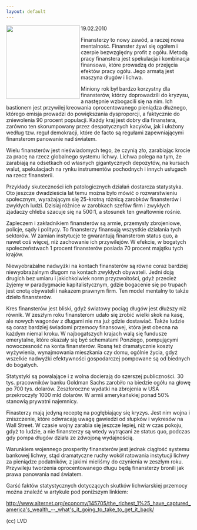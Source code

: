 ```yaml
---
layout: default
---
```

<img src="{{site.baseurl}}\articles\pictures\465.bankrupt.jpg" align="left" HSPACE=”50” VSPACE=”50” width="200"><!--26--><p>
19.02.2010</p><p>Finansterzy to nowy zawód, a raczej nowa mentalność. Finanster żywi się ogółem i czerpie bezwzględny profit z ogółu. Metodą pracy finanstera jest spekulacja i kombinacja finansowa, które prowadzą do przejęcia efektów pracy ogółu. Jego armatą jest maszyna długów i lichwa.</p><p>Miniony rok był bardzo korzystny dla finansterów, którzy doprowadzili do kryzysu, a następnie wzbogacili się na nim. Ich bastionem jest przywilej kreowania oprocentowanego pieniądza dłużnego, którego emisja prowadzi do powiększania dysproporcji, a faktycznie do zniewolenia 90 procent populacji. Każdy kraj jest dobry dla finanstera, zarówno ten skorumpowany przez despotycznych kacyków, jak i ułożony według tzw. reguł demokracji, które de facto są regułami zapewniającymi finansterom panowanie nad światem.</p><p>Wielu finansterów jest nieświadomych tego, że czynią zło, zarabiając krocie za pracę na rzecz globalnego systemu lichwy. Lichwa polega na tym, że zarabiają na odsetkach od własnych gigantycznych depozytów, na kursach walut, spekulacjach na rynku instrumentów pochodnych i innych usługach na rzecz finansterii.</p><p>Przykłady skuteczności ich patologicznych działań dostarcza statystyka. Oto jeszcze dwadzieścia lat temu można było mówić o rozwarstwieniu społecznym, wyrażającym się 25-krotną różnicą zarobków finansterów i zwykłych ludzi. Dzisiaj różnice w zarobkach szefów firm i zwykłych zjadaczy chleba szacuje się na 500:1, a stosunek ten gwałtownie rośnie.</p><p>Zapleczem i zakładnikiem finansterów są armie, przemysły zbrojeniowe, policje, sądy i politycy. To finansterzy finansują wszystkie działania tych sektorów. W zamian instytucje te gwarantują finansterom status quo, a nawet coś więcej, niż zachowanie ich przywilejów. W efekcie, w bogatych społeczeństwach 1 procent finansterów posiada 70 procent majątku tych krajów.</p><p>Niewyobrażalne nadwyżki na kontach finansterów są równe coraz bardziej niewyobrażalnym długom na kontach zwykłych obywateli. Jedni doją drugich bez umiaru i jakichkolwiek norm przyzwoitości, gdyż przecież żyjemy w paradygmacie kapitalistycznym, gdzie bogacenie się po trupach jest cnotą obywateli i nakazem prawnym firm. Ten model mentalny to także dzieło finansterów.</p><p>Kres finansterów jest bliski, gdyż światowy pociąg długów jest dłuższy niż równik. W zeszłym roku finansterom udało się zrobić wielki skok na kasę, ale nowych wagonów z długami nie ma już gdzie dostawiać. Także ludzie są coraz bardziej świadomi przemocy finansowej, która jest obecna na każdym niemal kroku. W najbogatszych krajach walą się fundusze emerytalne, które okazały się być schematami Ponziego, pompującymi nowoczesność na konta finansterów. Rosną też dramatycznie koszty wyżywienia, wynajmowania mieszkania czy domu, ogólnie życia, gdyż wszelkie nadwyżki efektywności gospodarczej pompowane są od biednych do bogatych.</p><p>Statystyki są powalające i z wolna docierają do szerszej publiczności. 30 tys. pracowników banku Goldman Sachs zarobiło na biedzie ogółu na głowę po 700 tys. dolarów. Zeszłoroczne wydatki na zbrojenia w USA przekroczyły 1000 mld dolarów. W armii amerykańskiej ponad 50% stanowią prywatni najemnicy.</p><p>Finasterzy mają jedyną receptę na pogłębiający się kryzys. Jest nim wojna i zniszczenie, które odwracają uwagę gawiedzi od słupków i wykresów na Wall Street. W czasie wojny zarabia się jeszcze lepiej, niż w czas pokoju, gdyż to ludzie, a nie finansterzy są wtedy wytrącani ze status quo, podczas gdy pompa długów działa ze zdwojoną wydajnością.</p><p>Warunkiem wojennego prosperity finansterów jest jednak ciągłość systemu bankowej lichwy, stąd dramatyczne ruchy wokół ratowania instytucji lichwy za pieniądze podatników, z jakimi mieliśmy do czynienia w zeszłym roku. Przywileju tworzenia oprocentowanego długu będą finansterzy bronili jak prawa panowania nad światem.</p><p>Garść faktów statystycznych dotyczących skutków lichwiarskiej przemocy można znaleźć w artykule pod poniższym linkiem:</p><p>http://www.alternet.org/economy/145705/the_richest_1%25_have_captured_america's_wealth_--_what's_it_going_to_take_to_get_it_back/</p><p>(cc) LVD</p>